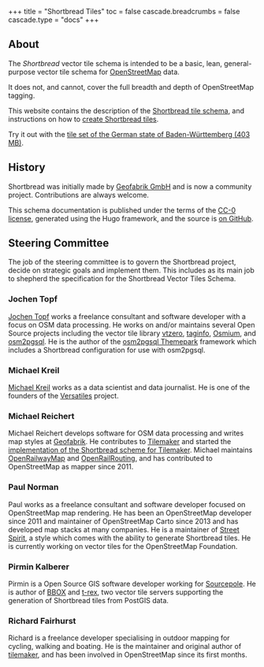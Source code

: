 +++
title = "Shortbread Tiles"
toc = false
cascade.breadcrumbs = false
cascade.type = "docs"
+++

## About

The _Shortbread_ vector tile schema is intended to be a basic, lean, general-purpose vector
tile schema for [OpenStreetMap](https://www.openstreetmap.org/) data.

It does not, and cannot, cover the full breadth and depth of OpenStreetMap tagging.

This website contains the description of the [Shortbread tile schema](/schema/), and instructions on how to [create Shortbread tiles](/make-vectortiles/).

Try it out with the [tile set of the German state of Baden-Württemberg (403 MB)](/shortbread-examples/shortbread-baden-wuerttemberg.mbtiles).

## History

Shortbread was initially made by [Geofabrik GmbH](https://www.geofabrik.de/) and is now a community project. Contributions are always welcome.

This schema documentation is published under the terms of the [CC-0 license](https://creativecommons.org/public-domain/cc0/), generated using the Hugo framework, and the source is [on GitHub](https://github.com/shortbread-tiles/shortbread-docs).

## Steering Committee

The job of the steering committee is to govern the Shortbread project, decide on strategic goals and implement them. This includes as its main job to shepherd the specification for the Shortbread Vector Tiles Schema.

### Jochen Topf

[Jochen Topf](https://www.jochentopf.com/) works a freelance consultant and software developer with a focus on OSM data processing. He works on and/or maintains several Open Source projects including the vector tile library [vtzero](https://github.com/mapbox/vtzero), [taginfo](https://github.com/taginfo/taginfo), [Osmium](https://osmcode.org/), and [osm2pgsql](https://osm2pgsql.org/). He is the author of the [osm2pgsql Themepark](https://osm2pgsql.org/themepark/) framework which includes a Shortbread configuration for use with osm2pgsql.

### Michael Kreil

[Michael Kreil](https://www.michael-kreil.de/) works as a data scientist and data journalist. He is one of the founders of the [Versatiles](https://versatiles.org/) project.

### Michael Reichert

Michael Reichert develops software for OSM data processing and writes map styles at [Geofabrik](https://www.geofabrik.de/). He contributes to [Tilemaker](https://github.com/systemed/tilemaker) and started the [implementation of the Shortbread scheme for Tilemaker](https://github.com/shortbread-tiles/shortbread-tilemaker). Michael maintains [OpenRailwayMap](https://github.com/OpenRailwayMap) and [OpenRailRouting](https://github.com/geofabrik/OpenRailRouting), and has contributed to OpenStreetMap as mapper since 2011.

### Paul Norman
Paul works as a freelance consultant and software developer focused on OpenStreetMap map rendering. He has been an OpenStreetMap developer since 2011 and maintainer of OpenStreetMap Carto since 2013 and has developed map stacks at many companies. He is a maintainer of [Street Spirit](https://github.com/pnorman/spirit), a style which comes with the ability to generate Shortbread tiles. He is currently working on vector tiles for the OpenStreetMap Foundation.

### Pirmin Kalberer

Pirmin is a Open Source GIS software developer working for [Sourcepole](https://sourcepole.com). He is author of [BBOX](https://www.bbox.earth/) and [t-rex](https://github.com/t-rex-tileserver/t-rex), two vector tile servers supporting the generation of Shortbread tiles from PostGIS data.

### Richard Fairhurst

Richard is a freelance developer specialising in outdoor mapping for cycling, walking and boating. He is the maintainer and original author of [tilemaker](https://github.com/systemed/tilemaker), and has been involved in OpenStreetMap since its first months.
